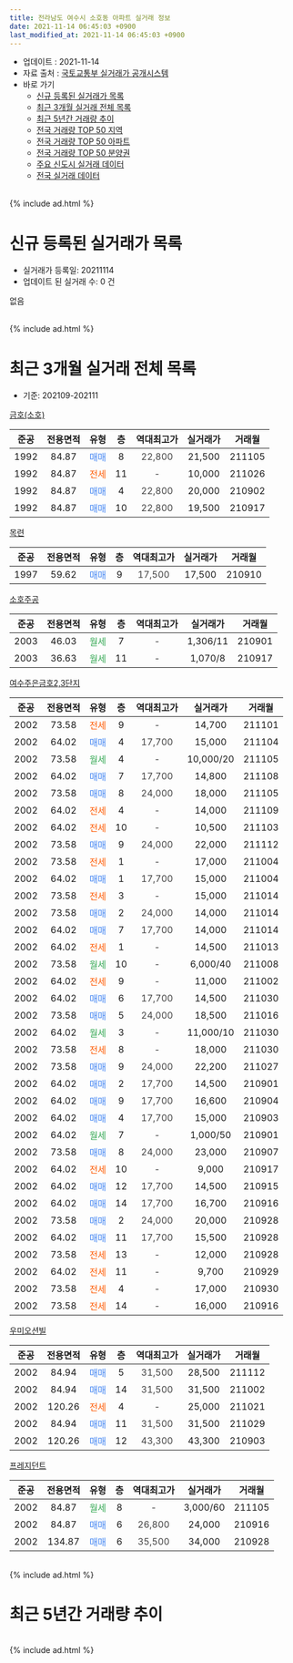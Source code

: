 ```yaml
---
title: 전라남도 여수시 소호동 아파트 실거래 정보
date: 2021-11-14 06:45:03 +0900
last_modified_at: 2021-11-14 06:45:03 +0900
---
```


* 업데이트 : 2021-11-14
* 자료 출처 : [국토교통부 실거래가 공개시스템](http://rt.molit.go.kr)
* 바로 가기
    * [신규 등록된 실거래가 목록](#신규-등록된-실거래가-목록)
    * [최근 3개월 실거래 전체 목록](#최근-3개월-실거래-전체-목록)
    * [최근 5년간 거래량 추이](#최근-5년간-거래량-추이)
    * [전국 거래량 TOP 50 지역](https://inasie.github.io/apt-trade-info/최근-3개월-전국에서-가장-거래가-많이-발생한-지역)
    * [전국 거래량 TOP 50 아파트](https://inasie.github.io/apt-trade-info/최근-3개월-전국에서-가장-거래가-많이-발생한-아파트)
    * [전국 거래량 TOP 50 분양권](https://inasie.github.io/apt-trade-info/최근-3개월-전국에서-가장-거래가-많이-발생한-분양권)
    * [주요 신도시 실거래 데이터](https://inasie.github.io/apt-trade-info/주요-신도시)
    * [전국 실거래 데이터](https://inasie.github.io/apt-trade-info/전국)
<br>
{% include ad.html %}
<br>

# 신규 등록된 실거래가 목록
* 실거래가 등록일: 20211114
* 업데이트 된 실거래 수: 0 건

없음

<br>
{% include ad.html %}
<br>

# 최근 3개월 실거래 전체 목록
* 기준: 202109-202111


[금호(소호)](https://search.naver.com/search.naver?query=%EC%A0%84%EB%9D%BC%EB%82%A8%EB%8F%84+%EC%97%AC%EC%88%98%EC%8B%9C+%EC%86%8C%ED%98%B8%EB%8F%99+%EA%B8%88%ED%98%B8%28%EC%86%8C%ED%98%B8%29)

|준공|전용면적|유형|층|역대최고가|실거래가|거래월|
|:---:|:---:|:---:|:---:|:---:|:---:|:---:|
|1992|84.87|<span style="color:#4285f3">매매</span>|8|<span style="color:#444444">22,800</span>|21,500|211105|
|1992|84.87|<span style="color:#ff5a00">전세</span>|11|<span style="color:#444444">-</span>|10,000|211026|
|1992|84.87|<span style="color:#4285f3">매매</span>|4|<span style="color:#444444">22,800</span>|20,000|210902|
|1992|84.87|<span style="color:#4285f3">매매</span>|10|<span style="color:#444444">22,800</span>|19,500|210917|

[목련](https://search.naver.com/search.naver?query=%EC%A0%84%EB%9D%BC%EB%82%A8%EB%8F%84+%EC%97%AC%EC%88%98%EC%8B%9C+%EC%86%8C%ED%98%B8%EB%8F%99+%EB%AA%A9%EB%A0%A8)

|준공|전용면적|유형|층|역대최고가|실거래가|거래월|
|:---:|:---:|:---:|:---:|:---:|:---:|:---:|
|1997|59.62|<span style="color:#4285f3">매매</span>|9|<span style="color:#444444">17,500</span>|17,500|210910|

[소호주공](https://search.naver.com/search.naver?query=%EC%A0%84%EB%9D%BC%EB%82%A8%EB%8F%84+%EC%97%AC%EC%88%98%EC%8B%9C+%EC%86%8C%ED%98%B8%EB%8F%99+%EC%86%8C%ED%98%B8%EC%A3%BC%EA%B3%B5)

|준공|전용면적|유형|층|역대최고가|실거래가|거래월|
|:---:|:---:|:---:|:---:|:---:|:---:|:---:|
|2003|46.03|<span style="color:#34a853">월세</span>|7|<span style="color:#444444">-</span>|1,306/11|210901|
|2003|36.63|<span style="color:#34a853">월세</span>|11|<span style="color:#444444">-</span>|1,070/8|210917|

[여수주은금호2,3단지](https://search.naver.com/search.naver?query=%EC%A0%84%EB%9D%BC%EB%82%A8%EB%8F%84+%EC%97%AC%EC%88%98%EC%8B%9C+%EC%86%8C%ED%98%B8%EB%8F%99+%EC%97%AC%EC%88%98%EC%A3%BC%EC%9D%80%EA%B8%88%ED%98%B82%2C3%EB%8B%A8%EC%A7%80)

|준공|전용면적|유형|층|역대최고가|실거래가|거래월|
|:---:|:---:|:---:|:---:|:---:|:---:|:---:|
|2002|73.58|<span style="color:#ff5a00">전세</span>|9|<span style="color:#444444">-</span>|14,700|211101|
|2002|64.02|<span style="color:#4285f3">매매</span>|4|<span style="color:#444444">17,700</span>|15,000|211104|
|2002|73.58|<span style="color:#34a853">월세</span>|4|<span style="color:#444444">-</span>|10,000/20|211105|
|2002|64.02|<span style="color:#4285f3">매매</span>|7|<span style="color:#444444">17,700</span>|14,800|211108|
|2002|73.58|<span style="color:#4285f3">매매</span>|8|<span style="color:#444444">24,000</span>|18,000|211105|
|2002|64.02|<span style="color:#ff5a00">전세</span>|4|<span style="color:#444444">-</span>|14,000|211109|
|2002|64.02|<span style="color:#ff5a00">전세</span>|10|<span style="color:#444444">-</span>|10,500|211103|
|2002|73.58|<span style="color:#4285f3">매매</span>|9|<span style="color:#444444">24,000</span>|22,000|211112|
|2002|73.58|<span style="color:#ff5a00">전세</span>|1|<span style="color:#444444">-</span>|17,000|211004|
|2002|64.02|<span style="color:#4285f3">매매</span>|1|<span style="color:#444444">17,700</span>|15,000|211004|
|2002|73.58|<span style="color:#ff5a00">전세</span>|3|<span style="color:#444444">-</span>|15,000|211014|
|2002|73.58|<span style="color:#4285f3">매매</span>|2|<span style="color:#444444">24,000</span>|14,000|211014|
|2002|64.02|<span style="color:#4285f3">매매</span>|7|<span style="color:#444444">17,700</span>|14,000|211014|
|2002|64.02|<span style="color:#ff5a00">전세</span>|1|<span style="color:#444444">-</span>|14,500|211013|
|2002|73.58|<span style="color:#34a853">월세</span>|10|<span style="color:#444444">-</span>|6,000/40|211008|
|2002|64.02|<span style="color:#ff5a00">전세</span>|9|<span style="color:#444444">-</span>|11,000|211002|
|2002|64.02|<span style="color:#4285f3">매매</span>|6|<span style="color:#444444">17,700</span>|14,500|211030|
|2002|73.58|<span style="color:#4285f3">매매</span>|5|<span style="color:#444444">24,000</span>|18,500|211016|
|2002|64.02|<span style="color:#34a853">월세</span>|3|<span style="color:#444444">-</span>|11,000/10|211030|
|2002|73.58|<span style="color:#ff5a00">전세</span>|8|<span style="color:#444444">-</span>|18,000|211030|
|2002|73.58|<span style="color:#4285f3">매매</span>|9|<span style="color:#444444">24,000</span>|22,200|211027|
|2002|64.02|<span style="color:#4285f3">매매</span>|2|<span style="color:#444444">17,700</span>|14,500|210901|
|2002|64.02|<span style="color:#4285f3">매매</span>|9|<span style="color:#444444">17,700</span>|16,600|210904|
|2002|64.02|<span style="color:#4285f3">매매</span>|4|<span style="color:#444444">17,700</span>|15,000|210903|
|2002|64.02|<span style="color:#34a853">월세</span>|7|<span style="color:#444444">-</span>|1,000/50|210901|
|2002|73.58|<span style="color:#4285f3">매매</span>|8|<span style="color:#444444">24,000</span>|23,000|210907|
|2002|64.02|<span style="color:#ff5a00">전세</span>|10|<span style="color:#444444">-</span>|9,000|210917|
|2002|64.02|<span style="color:#4285f3">매매</span>|12|<span style="color:#444444">17,700</span>|14,500|210915|
|2002|64.02|<span style="color:#4285f3">매매</span>|14|<span style="color:#444444">17,700</span>|16,700|210916|
|2002|73.58|<span style="color:#4285f3">매매</span>|2|<span style="color:#444444">24,000</span>|20,000|210928|
|2002|64.02|<span style="color:#4285f3">매매</span>|11|<span style="color:#444444">17,700</span>|15,500|210928|
|2002|73.58|<span style="color:#ff5a00">전세</span>|13|<span style="color:#444444">-</span>|12,000|210928|
|2002|64.02|<span style="color:#ff5a00">전세</span>|11|<span style="color:#444444">-</span>|9,700|210929|
|2002|73.58|<span style="color:#ff5a00">전세</span>|4|<span style="color:#444444">-</span>|17,000|210930|
|2002|73.58|<span style="color:#ff5a00">전세</span>|14|<span style="color:#444444">-</span>|16,000|210916|


<script async src="//pagead2.googlesyndication.com/pagead/js/adsbygoogle.js"></script>
<!-- 기본 -->
<ins class="adsbygoogle"
     style="display:block"
     data-ad-client="ca-pub-2446590836940007"
     data-ad-slot="1659523306"
     data-ad-format="auto"
     data-full-width-responsive="true"></ins>
<script>
(adsbygoogle = window.adsbygoogle || []).push({});
</script>


[우미오션빌](https://search.naver.com/search.naver?query=%EC%A0%84%EB%9D%BC%EB%82%A8%EB%8F%84+%EC%97%AC%EC%88%98%EC%8B%9C+%EC%86%8C%ED%98%B8%EB%8F%99+%EC%9A%B0%EB%AF%B8%EC%98%A4%EC%85%98%EB%B9%8C)

|준공|전용면적|유형|층|역대최고가|실거래가|거래월|
|:---:|:---:|:---:|:---:|:---:|:---:|:---:|
|2002|84.94|<span style="color:#4285f3">매매</span>|5|<span style="color:#444444">31,500</span>|28,500|211112|
|2002|84.94|<span style="color:#4285f3">매매</span>|14|<span style="color:#444444">31,500</span>|31,500|211002|
|2002|120.26|<span style="color:#ff5a00">전세</span>|4|<span style="color:#444444">-</span>|25,000|211021|
|2002|84.94|<span style="color:#4285f3">매매</span>|11|<span style="color:#444444">31,500</span>|31,500|211029|
|2002|120.26|<span style="color:#4285f3">매매</span>|12|<span style="color:#444444">43,300</span>|43,300|210903|

[프레지던트](https://search.naver.com/search.naver?query=%EC%A0%84%EB%9D%BC%EB%82%A8%EB%8F%84+%EC%97%AC%EC%88%98%EC%8B%9C+%EC%86%8C%ED%98%B8%EB%8F%99+%ED%94%84%EB%A0%88%EC%A7%80%EB%8D%98%ED%8A%B8)

|준공|전용면적|유형|층|역대최고가|실거래가|거래월|
|:---:|:---:|:---:|:---:|:---:|:---:|:---:|
|2002|84.87|<span style="color:#34a853">월세</span>|8|<span style="color:#444444">-</span>|3,000/60|211105|
|2002|84.87|<span style="color:#4285f3">매매</span>|6|<span style="color:#444444">26,800</span>|24,000|210916|
|2002|134.87|<span style="color:#4285f3">매매</span>|6|<span style="color:#444444">35,500</span>|34,000|210928|


<br>
{% include ad.html %}
<br>

# 최근 5년간 거래량 추이


<div style="width:100%;">
    <canvas id="deal_progress" height="200"></canvas>
</div>

<script>
new Chart(document.getElementById("deal_progress"), {
    type: 'line',
    data: {
        labels: ['201611','201612','201701','201702','201703','201704','201705','201706','201707','201708','201709','201710','201711','201712','201801','201802','201803','201804','201805','201806','201807','201808','201809','201810','201811','201812','201901','201902','201903','201904','201905','201906','201907','201908','201909','201910','201911','201912','202001','202002','202003','202004','202005','202006','202007','202008','202009','202010','202011','202012','202101','202102','202103','202104','202105','202106','202107','202108','202109','202110','202111'],
        datasets: [{
            label: '매매',
            pointRadius: 1,
            data: [18, 11, 15, 25, 30, 20, 19, 19, 29, 24, 30, 17, 28, 27, 19, 23, 20, 25, 14, 21, 15, 17, 9, 22, 22, 20, 12, 20, 26, 17, 25, 19, 15, 17, 18, 28, 23, 22, 17, 28, 33, 26, 19, 38, 34, 21, 21, 17, 23, 18, 18, 14, 21, 18, 31, 16, 6, 12, 14, 8, 6],
            borderColor: "rgba(255, 201, 14, 1)",
            backgroundColor: "rgba(255, 201, 14, 0.5)",
            fill: false,
            lineTension: 0
        },{
            label: '전월세',
            pointRadius: 1,
            data: [22, 18, 14, 20, 19, 15, 13, 16, 23, 28, 17, 6, 13, 12, 18, 17, 15, 13, 11, 14, 11, 11, 11, 8, 12, 10, 7, 13, 17, 18, 19, 13, 27, 11, 11, 12, 12, 12, 9, 12, 14, 14, 13, 8, 18, 7, 13, 7, 10, 13, 12, 6, 6, 30, 29, 26, 20, 8, 8, 9, 5],
            borderColor: "rgba(0, 141, 185, 1)",
            backgroundColor: "rgba(0, 141, 185, 0.5)",
            fill: false,
            lineTension: 0
        }
        ]
    },
    options: {
        responsive: true,
        title: {
            display: false
        },
        tooltips: {
            mode: 'index',
            intersect: false
        },
        hover: {
            mode: 'nearest',
            intersect: true
        },
        scales: {
            xAxes: [{
                display: true,
                scaleLabel: {
                    display: true,
                    labelString: '년/월'
                }
            }],
            yAxes: [{
                display: true,
                ticks: {
                    suggestedMin: 0,
                },
                scaleLabel: {
                    display: true,
                    labelString: '실거래 수'
                }
            }]
        }
    }
});

</script>


<br>
{% include ad.html %}
<br>

